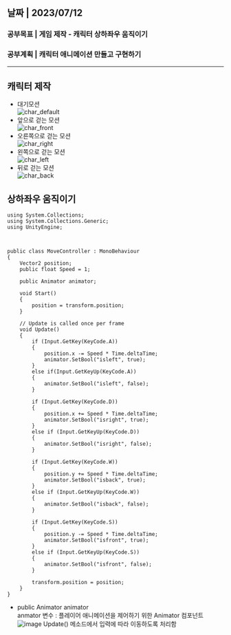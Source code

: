 ## 날짜 | 2023/07/12   
### 공부목표 | 게임 제작 - 캐릭터 상하좌우 움직이기   
### 공부계획 | 캐릭터 애니메이션 만들고 구현하기
* * *
## 캐릭터 제작
- 대기모션   
![char_default](https://github.com/sangim04/2023_Caerang_Study/assets/128368686/acca695b-301a-44bd-af1a-49609ea64465)   
- 앞으로 걷는 모션   
![char_front](https://github.com/sangim04/2023_Caerang_Study/assets/128368686/f9cbf986-6775-431b-aea6-6013a30cd022)   
- 오른쪽으로 걷는 모션   
![char_right](https://github.com/sangim04/2023_Caerang_Study/assets/128368686/93715d91-bb6f-4f90-a2d3-9c34b00c67d0)   
- 왼쪽으로 걷는 모션   
![char_left](https://github.com/sangim04/2023_Caerang_Study/assets/128368686/29798eae-3ba4-4f95-932e-f9f1ffdb0354)   
- 뒤로 걷는 모션   
![char_back](https://github.com/sangim04/2023_Caerang_Study/assets/128368686/b86a667f-406c-45ce-acfb-f83942016c49)   

## 상하좌우 움직이기

```
using System.Collections;
using System.Collections.Generic;
using UnityEngine;



public class MoveController : MonoBehaviour
{
    Vector2 position;
    public float Speed = 1;

    public Animator animator;

    void Start()
    {
        position = transform.position;
    }

    // Update is called once per frame
    void Update()
    {
        if (Input.GetKey(KeyCode.A))
        {
            position.x -= Speed * Time.deltaTime;
            animator.SetBool("isleft", true);
        }
        else if(Input.GetKeyUp(KeyCode.A))
        {
            animator.SetBool("isleft", false);
        }
            
        if (Input.GetKey(KeyCode.D))
        {
            position.x += Speed * Time.deltaTime;
            animator.SetBool("isright", true);
        }
        else if (Input.GetKeyUp(KeyCode.D))
        {
            animator.SetBool("isright", false);
        }

        if (Input.GetKey(KeyCode.W))
        {
            position.y += Speed * Time.deltaTime;
            animator.SetBool("isback", true);
        }
        else if (Input.GetKeyUp(KeyCode.W))
        {
            animator.SetBool("isback", false);
        }

        if (Input.GetKey(KeyCode.S))
        {
            position.y -= Speed * Time.deltaTime;
            animator.SetBool("isfront", true);
        }
        else if (Input.GetKeyUp(KeyCode.S))
        {
            animator.SetBool("isfront", false);
        }

        transform.position = position;
    }
}

```

- public Animator animator   
  anmator 변수 : 플레이어 애니메이션을 제어하기 위한 Animator 컴포넌트
  ![image](https://github.com/sangim04/2023_Caerang_Study/assets/128368686/ba75539d-e682-433e-8442-27bf751f62aa)
  Update() 메소드에서 입력에 따라 이동하도록 처리함


